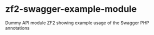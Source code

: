 zf2-swagger-example-module
==========================

Dummy API module ZF2 showing example usage of the Swagger PHP annotations
